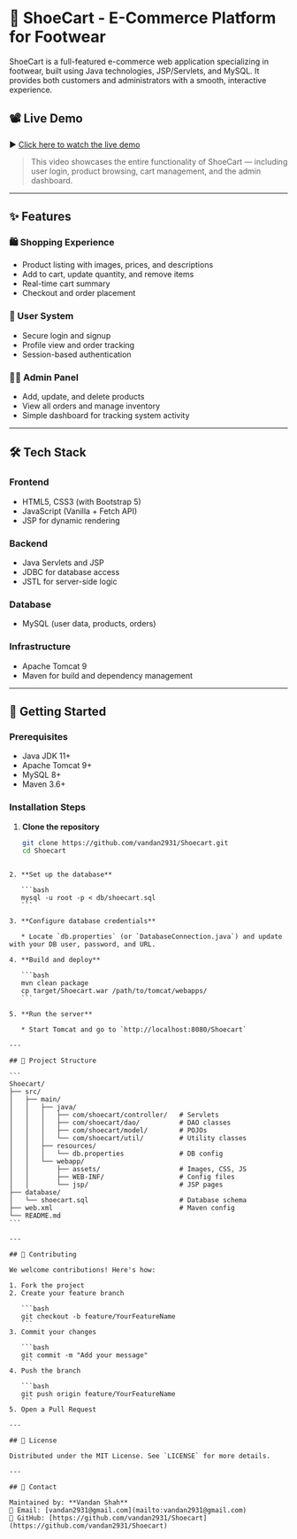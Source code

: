 # 🚀 ShoeCart - E-Commerce Platform for Footwear

ShoeCart is a full-featured e-commerce web application specializing in footwear, built using Java technologies, JSP/Servlets, and MySQL. It provides both customers and administrators with a smooth, interactive experience.

## 📽️ Live Demo

▶️ [Click here to watch the live demo](https://drive.google.com/drive/folders/1OYhIW2X4pgRwrWWTbFji0u-_XETQBLUx?usp=drive_link)

> This video showcases the entire functionality of ShoeCart — including user login, product browsing, cart management, and the admin dashboard.

---

## ✨ Features

### 🛍️ Shopping Experience
- Product listing with images, prices, and descriptions
- Add to cart, update quantity, and remove items
- Real-time cart summary
- Checkout and order placement

### 👤 User System
- Secure login and signup
- Profile view and order tracking
- Session-based authentication

### 🧑‍💼 Admin Panel
- Add, update, and delete products
- View all orders and manage inventory
- Simple dashboard for tracking system activity

---

## 🛠️ Tech Stack

### Frontend
- HTML5, CSS3 (with Bootstrap 5)
- JavaScript (Vanilla + Fetch API)
- JSP for dynamic rendering

### Backend
- Java Servlets and JSP
- JDBC for database access
- JSTL for server-side logic

### Database
- MySQL (user data, products, orders)

### Infrastructure
- Apache Tomcat 9
- Maven for build and dependency management

---

## 🚀 Getting Started

### Prerequisites
- Java JDK 11+
- Apache Tomcat 9+
- MySQL 8+
- Maven 3.6+

### Installation Steps

1. **Clone the repository**
   ```bash
   git clone https://github.com/vandan2931/Shoecart.git
   cd Shoecart
````

2. **Set up the database**

   ```bash
   mysql -u root -p < db/shoecart.sql
   ```

3. **Configure database credentials**

   * Locate `db.properties` (or `DatabaseConnection.java`) and update with your DB user, password, and URL.

4. **Build and deploy**

   ```bash
   mvn clean package
   cp target/Shoecart.war /path/to/tomcat/webapps/
   ```

5. **Run the server**

   * Start Tomcat and go to `http://localhost:8080/Shoecart`

---

## 📂 Project Structure

```
Shoecart/
├── src/
│   ├── main/
│   │   ├── java/
│   │   │   ├── com/shoecart/controller/   # Servlets
│   │   │   ├── com/shoecart/dao/          # DAO classes
│   │   │   ├── com/shoecart/model/        # POJOs
│   │   │   └── com/shoecart/util/         # Utility classes
│   │   ├── resources/
│   │   │   └── db.properties              # DB config
│   │   └── webapp/
│   │       ├── assets/                    # Images, CSS, JS
│   │       ├── WEB-INF/                   # Config files
│   │       └── jsp/                       # JSP pages
├── database/
│   └── shoecart.sql                       # Database schema
├── web.xml                                # Maven config
└── README.md
```

---

## 🤝 Contributing

We welcome contributions! Here's how:

1. Fork the project
2. Create your feature branch

   ```bash
   git checkout -b feature/YourFeatureName
   ```
3. Commit your changes

   ```bash
   git commit -m "Add your message"
   ```
4. Push the branch

   ```bash
   git push origin feature/YourFeatureName
   ```
5. Open a Pull Request

---

## 📄 License

Distributed under the MIT License. See `LICENSE` for more details.

---

## 📧 Contact

Maintained by: **Vandan Shah**
📧 Email: [vandan2931@gmail.com](mailto:vandan2931@gmail.com)
🔗 GitHub: [https://github.com/vandan2931/Shoecart](https://github.com/vandan2931/Shoecart)
